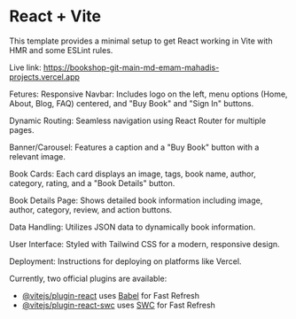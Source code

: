 # React + Vite

This template provides a minimal setup to get React working in Vite with HMR and some ESLint rules.

Live link: https://bookshop-git-main-md-emam-mahadis-projects.vercel.app


Fetures:
Responsive Navbar: Includes logo on the left, menu options (Home, About, Blog, FAQ) centered, and "Buy Book" and "Sign In" buttons.

Dynamic Routing: Seamless navigation using React Router for multiple pages.

Banner/Carousel: Features a caption and a "Buy Book" button with a relevant image.

Book Cards: Each card displays an image, tags, book name, author, category, rating, and a "Book Details" button.

Book Details Page: Shows detailed book information including image, author, category, review, and action buttons.

Data Handling: Utilizes JSON data to dynamically book information.

User Interface: Styled with Tailwind CSS for a modern, responsive design.

Deployment: Instructions for deploying on platforms like Vercel.

Currently, two official plugins are available:

- [@vitejs/plugin-react](https://github.com/vitejs/vite-plugin-react/blob/main/packages/plugin-react/README.md) uses [Babel](https://babeljs.io/) for Fast Refresh
- [@vitejs/plugin-react-swc](https://github.com/vitejs/vite-plugin-react-swc) uses [SWC](https://swc.rs/) for Fast Refresh
